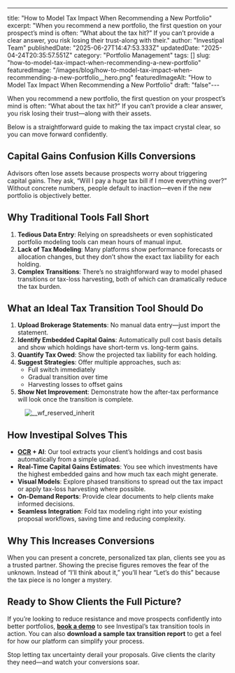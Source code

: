 ---
title: "How to Model Tax Impact When Recommending a New Portfolio"
excerpt: "When you recommend a new portfolio, the first question on your prospect’s mind is often: “What about the tax hit?” If you can’t provide a clear answer, you risk losing their trust-along with their."
author: "Investipal Team"
publishedDate: "2025-06-27T14:47:53.333Z"
updatedDate: "2025-04-24T20:35:57.551Z"
category: "Portfolio Management"
tags: []
slug: "how-to-model-tax-impact-when-recommending-a-new-portfolio"
featuredImage: "/images/blog/how-to-model-tax-impact-when-recommending-a-new-portfolio__hero.png"
featuredImageAlt: "How to Model Tax Impact When Recommending a New Portfolio"
draft: "false"---
<p id="">When you recommend a new portfolio, the first question on your prospect’s mind is often: “What about the tax hit?” If you can’t provide a clear answer, you risk losing their trust—along with their assets.</p><p id="">Below is a straightforward guide to making the tax impact crystal clear, so you can move forward confidently.</p><h2 id="">Capital Gains Confusion Kills Conversions</h2><p id="">Advisors often lose assets because prospects worry about triggering capital gains. They ask, “Will I pay a huge tax bill if I move everything over?” Without concrete numbers, people default to inaction—even if the new portfolio is objectively better.</p><h2 id="">Why Traditional Tools Fall Short</h2><ol id=""><li id=""><strong id="">Tedious Data Entry</strong>: Relying on spreadsheets or even sophisticated portfolio modeling tools can mean hours of manual input.</li><li id=""><strong id="">Lack of Tax Modeling</strong>: Many platforms show performance forecasts or allocation changes, but they don’t show the exact tax liability for each holding.</li><li id=""><strong id="">Complex Transitions</strong>: There’s no straightforward way to model phased transitions or tax-loss harvesting, both of which can dramatically reduce the tax burden.</li></ol><h2 id="">What an Ideal Tax Transition Tool Should Do</h2><ol id=""><li id=""><strong id="">Upload Brokerage Statements</strong>: No manual data entry—just import the statement.</li><li id=""><strong id="">Identify Embedded Capital Gains</strong>: Automatically pull cost basis details and show which holdings have short-term vs. long-term gains.</li><li id=""><strong id="">Quantify Tax Owed</strong>: Show the projected tax liability for each holding.</li><li id=""><strong id="">Suggest Strategies</strong>: Offer multiple approaches, such as:<ul id=""><li id="">Full switch immediately</li><li id="">Gradual transition over time</li><li id="">Harvesting losses to offset gains</li></ul></li><li id=""><strong id="">Show Net Improvement</strong>: Demonstrate how the after-tax performance will look once the transition is complete.</li></ol><figure class="w-richtext-figure-type-image w-richtext-align-fullwidth" style="max-width:2240px" data-rt-type="image" data-rt-align="fullwidth" data-rt-max-width="2240px"><div><img src="/images/blog/how-to-model-tax-impact-when-recommending-a-new-portfolio__67e427a1831aca86ea64f4d5_Incorporating_20Client_20Parameters_20_19_.png" loading="lazy" alt="__wf_reserved_inherit"></div></figure><h2 id="">How Investipal Solves This</h2><ul id=""><li id=""><strong id=""><a href="/features/automated-statement-scanner">OCR</a> + AI</strong>: Our tool extracts your client’s holdings and cost basis automatically from a simple upload.</li><li id=""><strong id="">Real-Time Capital Gains Estimates</strong>: You see which investments have the highest embedded gains and how much tax each might generate.</li><li id=""><strong id="">Visual Models</strong>: Explore phased transitions to spread out the tax impact or apply tax-loss harvesting where possible.</li><li id=""><strong id="">On-Demand Reports</strong>: Provide clear documents to help clients make informed decisions.</li><li id=""><strong id="">Seamless Integration</strong>: Fold tax modeling right into your existing proposal workflows, saving time and reducing complexity.</li></ul><h2 id="">Why This Increases Conversions</h2><p id="">When you can present a concrete, personalized tax plan, clients see you as a trusted partner. Showing the precise figures removes the fear of the unknown. Instead of “I’ll think about it,” you’ll hear “Let’s do this” because the tax piece is no longer a mystery.</p><h2 id="">Ready to Show Clients the Full Picture?</h2><p id="">If you’re looking to reduce resistance and move prospects confidently into better portfolios, <a href="/book-a-demo" id=""><strong id="">book a demo</strong></a> to see Investipal’s tax transition tools in action. You can also <strong id="">download a sample tax transition report</strong> to get a feel for how our platform can simplify your process.</p><p id="">Stop letting tax uncertainty derail your proposals. Give clients the clarity they need—and watch your conversions soar.</p>